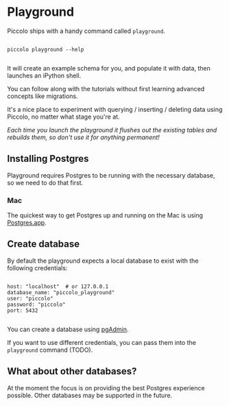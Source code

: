 # Playground

Piccolo ships with a handy command called `playground`.

<pre><code class="language-bash">
piccolo playground --help

</code></pre>

It will create an example schema for you, and populate it with data, then launches an iPython shell.

You can follow along with the tutorials without first learning advanced concepts like migrations.

It's a nice place to experiment with querying / inserting / deleting data using Piccolo, no matter what stage you're at.

<em>Each time you launch the playground it flushes out the existing tables and rebuilds them, so don't use it for anything permanent!</em>

## Installing Postgres

Playground requires Postgres to be running with the necessary database, so we need to do that first.

### Mac

The quickest way to get Postgres up and running on the Mac is using [Postgres.app](https://postgresapp.com/).

## Create database

By default the playground expects a local database to exist with the following credentials:

<pre><code class="language-bash">
host: "localhost"  # or 127.0.0.1
database_name: "piccolo_playground"
user: "piccolo"
password: "piccolo"
port: 5432

</code></pre>

You can create a database using [pgAdmin](https://www.pgadmin.org/).

If you want to use different credentials, you can pass them into the `playground` command (TODO).

## What about other databases?

At the moment the focus is on providing the best Postgres experience possible. Other databases may be supported in the future.
